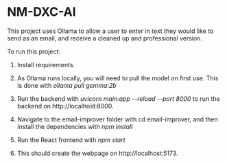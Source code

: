 # NM-DXC-AI
This project uses Ollama to allow a user to enter in text they would like to send as an email, and receive a cleaned up and professional version. 

To run this project:

1. Install requirements.

2. As Ollama runs locally, you will need to pull the model on first use. This is done with *ollama pull gemma:2b*

3. Run the backend with *uvicorn main:app --reload --port 8000* to run the backend on http://localhost:8000.

4. Navigate to the email-improver folder with cd email-improver, and then install the dependencies with *npm install*

5. Run the React frontend with *npm start*

6. This should create the webpage on http://localhost:5173.
